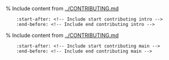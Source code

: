 % Include content from [../CONTRIBUTING.md](../CONTRIBUTING.md)
```{include} ../../CONTRIBUTING.md
    :start-after: <!-- Include start contributing intro -->
    :end-before: <!-- Include end contributing intro -->
```

% Include content from [../CONTRIBUTING.md](../CONTRIBUTING.md)
```{include} ../../CONTRIBUTING.md
    :start-after: <!-- Include start contributing main -->
    :end-before: <!-- Include end contributing main -->
```
